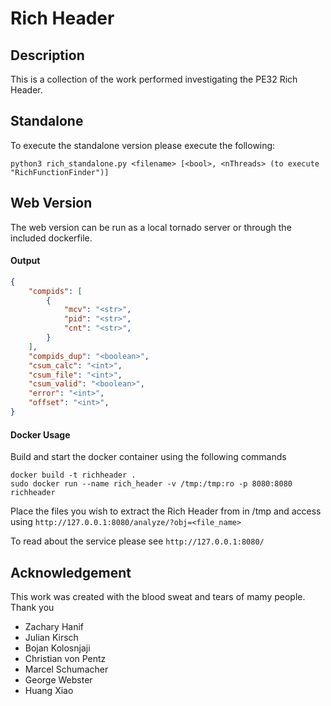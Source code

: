 # Rich Header

## Description

This is a collection of the work performed investigating the PE32 Rich Header.

## Standalone
To execute the standalone version please execute the following:

```
python3 rich_standalone.py <filename> [<bool>, <nThreads> (to execute "RichFunctionFinder")] 
```

## Web Version
The web version can be run as a local tornado server or through the included dockerfile.

#### Output
```json
{
    "compids": [
        {
            "mcv": "<str>",
            "pid": "<str>",
            "cnt": "<str>",
        }
    ],
    "compids_dup": "<boolean>",
    "csum_calc": "<int>",
    "csum_file": "<int>",
    "csum_valid": "<boolean>",
    "error": "<int>",
    "offset": "<int>",
}
```

#### Docker Usage
Build and start the docker container using the following commands

```
docker build -t richheader .
sudo docker run --name rich_header -v /tmp:/tmp:ro -p 8080:8080 richheader
```

Place the files you wish to extract the Rich Header from in /tmp and access using 
`http://127.0.0.1:8080/analyze/?obj=<file_name>`

To read about the service please see
`http://127.0.0.1:8080/`

## Acknowledgement
This work was created with the blood sweat and tears of mamy people. 
Thank you
* Zachary Hanif
* Julian Kirsch
* Bojan Kolosnjaji
* Christian von Pentz
* Marcel Schumacher
* George Webster
* Huang Xiao
